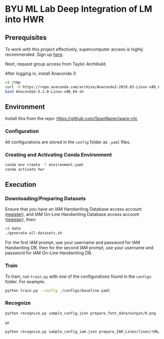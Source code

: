 # BYU ML Lab Deep Integration of LM into HWR

## Prerequisites

To work with this project effectively, supercomputer access is highly
recommended.  Sign up [here](https://rc.byu.edu/account/create/).

Next, request group access from Taylor Archibald.

After logging in, install Anaconda 3:

``` sh
cd /tmp
curl -O https://repo.anaconda.com/archive/Anaconda3-2019.03-Linux-x86_64.sh
bash Anaconda3-5.2.0-Linux-x86_64.sh
```

## Environment

Install this from the repo:
https://github.com/SeanNaren/warp-ctc

### Configuration

All configurations are stored in the `config` folder as `.yaml` files.

### Creating and Activating Conda Environment

``` sh
conda env create -f environment.yaml
conda activate hwr
```

## Execution

### Downloading/Preparing Datasets

Ensure that you have an IAM Handwriting Database access account ([register](http://www.fki.inf.unibe.ch/DBs/iamDB/iLogin/index.php)), and IAM On-Line Handwriting Database access account ([register](http://www.fki.inf.unibe.ch/DBs/iamOnDB/iLogin/index.php)), then:

``` bash
cd data
./generate-all-datasets.sh
```

For the first IAM prompt, use your username and password for IAM Handwriting DB, then for the second IAM prompt, use your username and password for IAM On-Line Handwriting DB.

### Train

To train, run `train.py` with one of the configurations found in the `configs` folder.  For example:

``` sh
python train.py --config ./configs/baseline.yaml
```

### Recognize

``` sh
python recognize.py sample_config.json prepare_font_data/output/0.png
```
or 

``` sh
python recognize.py sample_config_iam.json prepare_IAM_Lines/lines/r06/r06-000/r06-000-00.png
```
